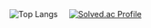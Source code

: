 <!-- ![header](https://capsule-render.vercel.app/api?type=waving&color=0:a82da8,100:da8f00&height=230&section=header&text=ThugMS&fontAlign=70&fontAlignY=40&fontSize=60&fontColor=ffffff) -->

<div align="center">
  <div style="display: flex; justify-content: center; align-items: center; gap: 20px;">
    <img src="https://github-readme-stats.vercel.app/api/top-langs/?username=dorachoii&layout=compact&theme=tokyonight" alt="Top Langs"/>
    <a href="https://solved.ac/hellodora7/">
      <img src="http://mazassumnida.wtf/api/v2/generate_badge?boj=hellodora7" alt="Solved.ac Profile"/>
    </a>
  </div>
</div>

